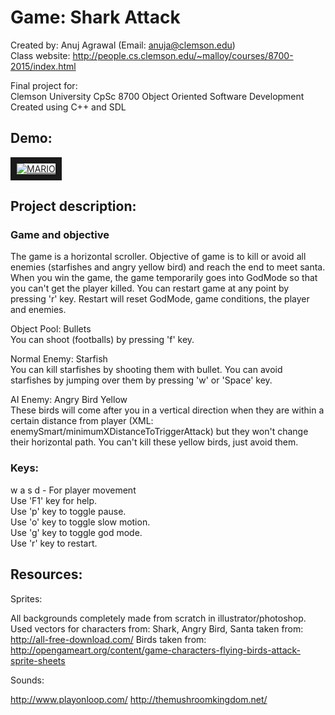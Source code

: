 # Game: Shark Attack
Created by: Anuj Agrawal (Email: anuja@clemson.edu)
<br>
Class website: http://people.cs.clemson.edu/~malloy/courses/8700-2015/index.html

Final project for:
<br>
Clemson University CpSc 8700 Object Oriented Software Development
<br>
Created using C++ and SDL

## Demo:

<a href="http://www.youtube.com/watch?feature=player_embedded&v=2exu1oP0Cw0" target="_blank"><img src="http://img.youtube.com/vi/2exu1oP0Cw0/0.jpg" alt="MARIO" border="10"/></a>

## Project description:

### Game and objective
The game is a horizontal scroller.
Objective of game is to kill or avoid all enemies (starfishes and angry yellow bird)
and reach the end to meet santa.
When you win the game, the game temporarily goes into GodMode
so that you can't get the player killed.
You can restart game at any point by pressing 'r' key. Restart will reset
GodMode, game conditions, the player and enemies.

Object Pool: Bullets
<br>
You can shoot (footballs) by pressing 'f' key.

Normal Enemy: Starfish
<br>
You can kill starfishes by shooting them with bullet.
You can avoid starfishes by jumping over them by pressing 'w' or 'Space' key.

AI Enemy: Angry Bird Yellow
<br>
These birds will come after you in a vertical direction when they are
within a certain distance from player (XML: enemySmart/minimumXDistanceToTriggerAttack)
but they won't change their horizontal path.
You can't kill these yellow birds, just avoid them.

### Keys:

w a s d - For player movement
<br>
Use 'F1' key for help.
<br>
Use 'p' key to toggle pause.
<br>
Use 'o' key to toggle slow motion.
<br>
Use 'g' key to toggle god mode.
<br>
Use 'r' key to restart.

## Resources:

Sprites:

All backgrounds completely made from scratch in illustrator/photoshop.
Used vectors for characters from:
Shark, Angry Bird, Santa taken from: http://all-free-download.com/
Birds taken from: http://opengameart.org/content/game-characters-flying-birds-attack-sprite-sheets

Sounds:

http://www.playonloop.com/
http://themushroomkingdom.net/

